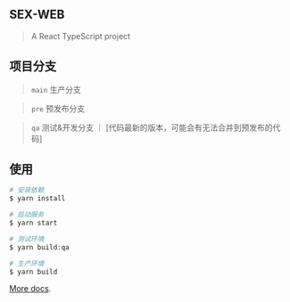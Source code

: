 ## SEX-WEB

> A React TypeScript project

## 项目分支

> `main` 生产分支

> `pre` 预发布分支

> `qa` 测试&开发分支 ｜ [代码最新的版本，可能会有无法合并到预发布的代码]

## 使用

```bash
# 安装依赖
$ yarn install

# 启动服务
$ yarn start

# 测试环境
$ yarn build:qa

# 生产环境
$ yarn build
```

[More docs](https://vitejs.dev/).
